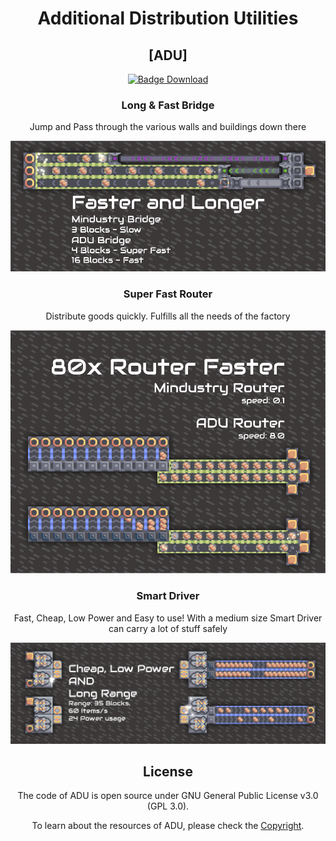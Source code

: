 <div align="center">

# Additional Distribution Utilities
## [ADU]

[![Badge Download]][Download]

### Long & Fast Bridge
Jump and Pass through the various walls and buildings down there

![Bridge](/project/github/img/bridge-spoiler.png)

### Super Fast Router
Distribute goods quickly. Fulfills all the needs of the factory

![Router](/project/github/img/router-spoiler.png)

### Smart Driver
Fast, Cheap, Low Power and Easy to use! With a medium size Smart Driver can carry a lot of stuff safely

![Driver](/project/github/img/smart-driver.png)

## License

The code of ADU is open source under GNU General Public License v3.0 (GPL 3.0).

To learn about the resources of ADU, please check the [Copyright](/project/github/COPYRIGHT.md).
</div>

<!-----------------------------------------------------[ LINK ]------------------------------------------------------>

<!-----------------------------------------------------[ BADGE]------------------------------------------------------>

[Badge Build]: https://img.shields.io/badge/DOWNLOAD%20LATEST%20BUILD-ALPHA-c5271b?style=for-the-badge&logo=onlyoffice&labelColor=951f1b

[Badge Download]: https://img.shields.io/github/downloads/ReinKageno/AdditionalDistributionUtilities/total?color=1B95df&label=Download&logo=docusign&logoColor=white&style=for-the-badge&labelColor=1B82cd

<!------------------------------------------------------------------------------------------------------------------->

[Download]: https://github.com/ReinKageno/AdditionalDistributionUtilities/releases/latest
